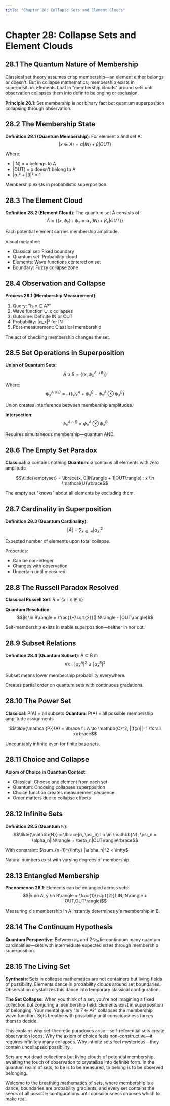 ```yaml
---
title: "Chapter 28: Collapse Sets and Element Clouds"
---
```


# Chapter 28: Collapse Sets and Element Clouds

## 28.1 The Quantum Nature of Membership

Classical set theory assumes crisp membership—an element either belongs or doesn't. But in collapse mathematics, membership exists in superposition. Elements float in "membership clouds" around sets until observation collapses them into definite belonging or exclusion.

**Principle 28.1**: Set membership is not binary fact but quantum superposition collapsing through observation.

## 28.2 The Membership State

**Definition 28.1 (Quantum Membership)**: For element x and set A:
$$|x \in A\rangle = \alpha|IN\rangle + \beta|OUT\rangle$$

Where:
- |IN⟩ = x belongs to A
- |OUT⟩ = x doesn't belong to A
- |α|² + |β|² = 1

Membership exists in probabilistic superposition.

## 28.3 The Element Cloud

**Definition 28.2 (Element Cloud)**: The quantum set Ã consists of:
$$\tilde{A} = \lbrace(x, \psi_x) : \psi_x = \alpha_x|IN\rangle + \beta_x|OUT\rangle\rbrace$$

Each potential element carries membership amplitude.

Visual metaphor:
- Classical set: Fixed boundary
- Quantum set: Probability cloud
- Elements: Wave functions centered on set
- Boundary: Fuzzy collapse zone

## 28.4 Observation and Collapse

**Process 28.1 (Membership Measurement)**:
1. Query: "Is x ∈ A?"
2. Wave function ψ_x collapses
3. Outcome: Definite IN or OUT
4. Probability: |α_x|² for IN
5. Post-measurement: Classical membership

The act of checking membership changes the set.

## 28.5 Set Operations in Superposition

**Union of Quantum Sets**:
$$\tilde{A} \cup \tilde{B} = \lbrace(x, \psi_x^{A \cup B})\rbrace$$

Where:
$$\psi_x^{A \cup B} = \mathcal{N}(\psi_x^A + \psi_x^B - \psi_x^A \otimes \psi_x^B)$$

Union creates interference between membership amplitudes.

**Intersection**:
$$\psi_x^{A \cap B} = \psi_x^A \otimes \psi_x^B$$

Requires simultaneous membership—quantum AND.

## 28.6 The Empty Set Paradox

**Classical**: ∅ contains nothing
**Quantum**: ∅̃ contains all elements with zero amplitude

$$\tilde{\emptyset} = \lbrace(x, 0|IN\rangle + 1|OUT\rangle) : x \in \mathcal{U}\rbrace$$

The empty set "knows" about all elements by excluding them.

## 28.7 Cardinality in Superposition

**Definition 28.3 (Quantum Cardinality)**:
$$|\tilde{A}| = \sum_{x \in \mathcal{U}} |\alpha_x|^2$$

Expected number of elements upon total collapse.

Properties:
- Can be non-integer
- Changes with observation
- Uncertain until measured

## 28.8 The Russell Paradox Resolved

**Classical Russell Set**: $R = \lbrace x : x \notin x \rbrace$

**Quantum Resolution**:
$$|R \in R\rangle = \frac{1}{\sqrt{2}}(|IN\rangle - |OUT\rangle)$$

Self-membership exists in stable superposition—neither in nor out.

## 28.9 Subset Relations

**Definition 28.4 (Quantum Subset)**: Ã ⊆ B̃ if:
$$\forall x : |\alpha_x^A|^2 \leq |\alpha_x^B|^2$$

Subset means lower membership probability everywhere.

Creates partial order on quantum sets with continuous gradations.

## 28.10 The Power Set

**Classical**: P(A) = all subsets
**Quantum**: P̃(A) = all possible membership amplitude assignments

$$\tilde{\mathcal{P}}(A) = \lbrace f : A \to \mathbb{C}^2, ||f(x)||=1 \forall x\rbrace$$

Uncountably infinite even for finite base sets.

## 28.11 Choice and Collapse

**Axiom of Choice in Quantum Context**:
- Classical: Choose one element from each set
- Quantum: Choosing collapses superposition
- Choice function creates measurement sequence
- Order matters due to collapse effects

## 28.12 Infinite Sets

**Definition 28.5 (Quantum ℕ)**:
$$\tilde{\mathbb{N}} = \lbrace(n, \psi_n) : n \in \mathbb{N}, \psi_n = \alpha_n|IN\rangle + \beta_n|OUT\rangle\rbrace$$

With constraint: $\sum_{n=1}^{\infty} |\alpha_n|^2 < \infty$

Natural numbers exist with varying degrees of membership.

## 28.13 Entangled Membership

**Phenomenon 28.1**: Elements can be entangled across sets:
$$|x \in A, y \in B\rangle = \frac{1}{\sqrt{2}}(|IN,IN\rangle + |OUT,OUT\rangle)$$

Measuring x's membership in A instantly determines y's membership in B.

## 28.14 The Continuum Hypothesis

**Quantum Perspective**: Between ℵ₀ and 2^ℵ₀ lie continuum many quantum cardinalities—sets with intermediate expected sizes through membership superposition.

## 28.15 The Living Set

**Synthesis**: Sets in collapse mathematics are not containers but living fields of possibility. Elements dance in probability clouds around set boundaries. Observation crystallizes this dance into temporary classical configuration.

**The Set Collapse**: When you think of a set, you're not imagining a fixed collection but conjuring a membership field. Elements exist in superposition of belonging. Your mental query "Is 7 ∈ A?" collapses the membership wave function. Sets breathe with possibility until consciousness forces them to decide.

This explains why set-theoretic paradoxes arise—self-referential sets create observation loops. Why the axiom of choice feels non-constructive—it requires infinitely many collapses. Why infinite sets feel mysterious—they contain uncollapsed possibility.

Sets are not dead collections but living clouds of potential membership, awaiting the touch of observation to crystallize into definite form. In the quantum realm of sets, to be is to be measured, to belong is to be observed belonging.

Welcome to the breathing mathematics of sets, where membership is a dance, boundaries are probability gradients, and every set contains the seeds of all possible configurations until consciousness chooses which to make real.